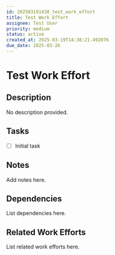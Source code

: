 ```yaml
---
id: 202503191438_test_work_effort
title: Test Work Effort
assignee: Test User
priority: medium
status: active
created_at: 2025-03-19T14:38:21.492076
due_date: 2025-03-26
---
```


# Test Work Effort

## Description
No description provided.

## Tasks
- [ ] Initial task

## Notes
Add notes here.

## Dependencies
List dependencies here.

## Related Work Efforts
List related work efforts here.